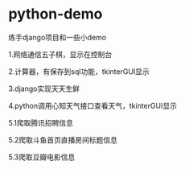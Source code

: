 # python-demo
练手django项目和一些小demo

1.网络通信五子棋，显示在控制台

2.计算器，有保存到sql功能，tkinterGUI显示

3.django实现天天生鲜

4.python调用心知天气接口查看天气，tkinterGUI显示

5.1爬取腾讯招聘信息

5.2爬取斗鱼首页直播房间标题信息

5.3爬取豆瓣电影信息

